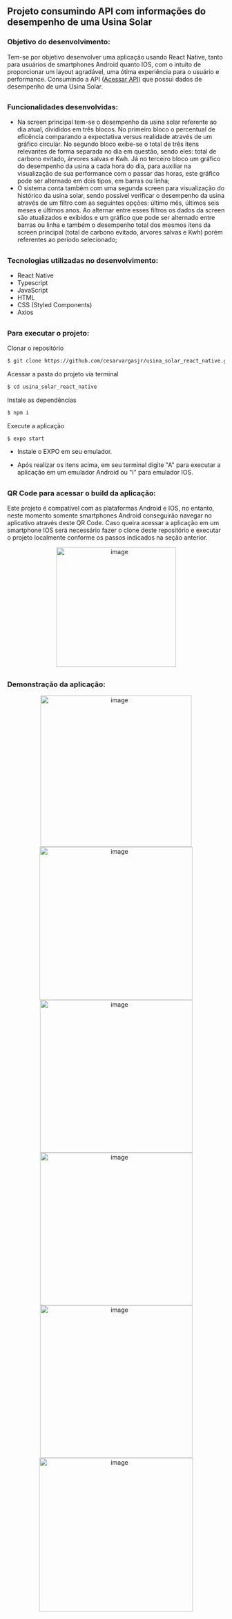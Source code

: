 ## Projeto consumindo API com informações do desempenho de uma Usina Solar

### Objetivo do desenvolvimento:

Tem-se por objetivo desenvolver uma aplicação usando React Native, tanto para usuários de smartphones Android quanto IOS, com o intuito de proporcionar um layout agradável, uma ótima experiência para o usuário e performance. Consumindo a API ([Acessar API](https://y-plants-api.bravedesert-7b0b5672.westus2.azurecontainerapps.io/plant/generation)) que possui dados de desempenho de uma Usina Solar.

##

### Funcionalidades desenvolvidas:

- Na screen principal tem-se o desempenho da usina solar referente ao dia atual, divididos em três blocos. No primeiro bloco o percentual de eficência comparando a expectativa versus realidade através de um gráfico circular. No segundo bloco exibe-se o total de três itens relevantes de forma separada no dia em questão, sendo eles: total de carbono evitado, árvores salvas e Kwh. Já no terceiro bloco um gráfico do desempenho da usina a cada hora do dia, para auxiliar na visualização de sua performance com o passar das horas, este gráfico pode ser alternado em dois tipos, em barras ou linha;
- O sistema conta também com uma segunda screen para visualização do histórico da usina solar, sendo possível verificar o desempenho da usina através de um filtro com as seguintes opções: último mês, últimos seis meses e últimos anos. Ao alternar entre esses filtros os dados da screen são atualizados e exibidos e um gráfico que pode ser alternado entre barras ou linha e também o desempenho total dos mesmos itens da screen principal (total de carbono evitado, árvores salvas e Kwh) porém referentes ao período selecionado;

##

### Tecnologias utilizadas no desenvolvimento:

- React Native
- Typescript
- JavaScript
- HTML
- CSS (Styled Components)
- Axios

##

### Para executar o projeto:

Clonar o repositório

```bash
$ git clone https://github.com/cesarvargasjr/usina_solar_react_native.git
```

Acessar a pasta do projeto via terminal

```bash
$ cd usina_solar_react_native
```

Instale as dependências

```bash
$ npm i
```

Execute a aplicação

```bash
$ expo start
```

- Instale o EXPO em seu emulador.

- Após realizar os itens acima, em seu terminal digite "A" para executar a aplicação em um emulador Android ou "I" para emulador IOS.

##

### QR Code para acessar o build da aplicação:

Este projeto é compatível com as plataformas Android e IOS, no entanto, neste momento somente smartphones Android conseguirão navegar no aplicativo através deste QR Code. Caso queira acessar a aplicação em um smartphone IOS será necessário fazer o clone deste repositório e executar o projeto localmente conforme os passos indicados na seção anterior.

<p align="center">

<img width="277" alt="image" src="https://github.com/cesarvargasjr/usina_solar_react_native/assets/72532360/ebfd1842-e083-48e8-8928-e6e3d9063763">

</p>

##

### Demonstração da aplicação:

<p align="center">

<img width="350" alt="image" src="https://github.com/cesarvargasjr/usina_solar_react_native/assets/72532360/9b456317-97e0-4173-acd5-50545aa78a43">

<img width="354" alt="image" src="https://github.com/cesarvargasjr/usina_solar_react_native/assets/72532360/df4a2e20-6081-4fd6-a5b6-0b6211ccc71a">

<img width="353" alt="image" src="https://github.com/cesarvargasjr/usina_solar_react_native/assets/72532360/e697cbc1-5f03-4494-97c6-6ebd930fecad">

<img width="353" alt="image" src="https://github.com/cesarvargasjr/usina_solar_react_native/assets/72532360/d5bc9ac7-0641-4f7e-8407-b7140416379e">

<img width="353" alt="image" src="https://github.com/cesarvargasjr/usina_solar_react_native/assets/72532360/d7d57370-3cf0-4ee6-ad3f-b4b2ee00cb2a">

<img width="356" alt="image" src="https://github.com/cesarvargasjr/usina_solar_react_native/assets/72532360/493f4654-3e70-4ce1-a290-630d9a8a08e7">

</p>
